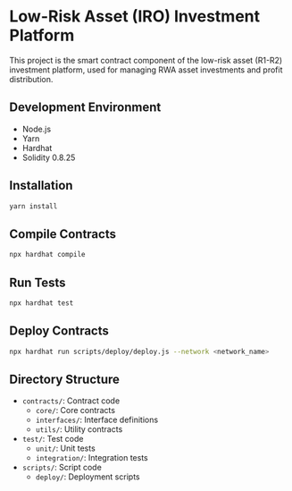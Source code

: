 # Low-Risk Asset (IRO) Investment Platform

This project is the smart contract component of the low-risk asset (R1-R2) investment platform, used for managing RWA asset investments and profit distribution.

## Development Environment

- Node.js
- Yarn
- Hardhat
- Solidity 0.8.25

## Installation

```bash
yarn install
```

## Compile Contracts

```bash
npx hardhat compile
```

## Run Tests

```bash
npx hardhat test
```

## Deploy Contracts

```bash
npx hardhat run scripts/deploy/deploy.js --network <network_name>
```

## Directory Structure

- `contracts/`: Contract code
  - `core/`: Core contracts
  - `interfaces/`: Interface definitions
  - `utils/`: Utility contracts
- `test/`: Test code
  - `unit/`: Unit tests
  - `integration/`: Integration tests
- `scripts/`: Script code
  - `deploy/`: Deployment scripts
